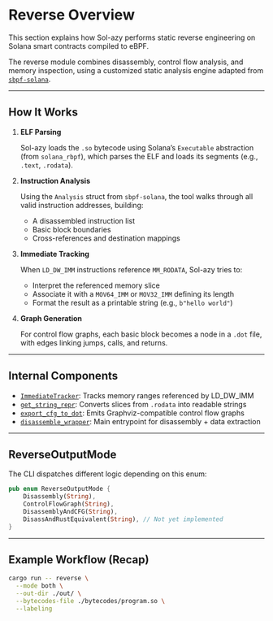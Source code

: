 # Reverse Overview

This section explains how Sol-azy performs static reverse engineering on Solana smart contracts compiled to eBPF.

The reverse module combines disassembly, control flow analysis, and memory inspection, using a customized static analysis engine adapted from [`sbpf-solana`](https://github.com/anza-xyz/sbpf-solana).

---

## How It Works

1. **ELF Parsing**

   Sol-azy loads the `.so` bytecode using Solana’s `Executable` abstraction (from `solana_rbpf`), which parses the ELF and loads its segments (e.g., `.text`, `.rodata`).

2. **Instruction Analysis**

   Using the `Analysis` struct from `sbpf-solana`, the tool walks through all valid instruction addresses, building:

   - A disassembled instruction list
   - Basic block boundaries
   - Cross-references and destination mappings

3. **Immediate Tracking**

   When `LD_DW_IMM` instructions reference `MM_RODATA`, Sol-azy tries to:

   - Interpret the referenced memory slice
   - Associate it with a `MOV64_IMM` or `MOV32_IMM` defining its length
   - Format the result as a printable string (e.g., `b"hello world"`)

4. **Graph Generation**

   For control flow graphs, each basic block becomes a node in a `.dot` file, with edges linking jumps, calls, and returns.

---

## Internal Components

- [`ImmediateTracker`](../../reverse/immediate_tracker.rs): Tracks memory ranges referenced by LD_DW_IMM
- [`get_string_repr`](../../reverse/cfg.rs): Converts slices from `.rodata` into readable strings
- [`export_cfg_to_dot`](../../reverse/cfg.rs): Emits Graphviz-compatible control flow graphs
- [`disassemble_wrapper`](../../reverse/disass.rs): Main entrypoint for disassembly + data extraction

---

## ReverseOutputMode

The CLI dispatches different logic depending on this enum:

```rust
pub enum ReverseOutputMode {
    Disassembly(String),
    ControlFlowGraph(String),
    DisassemblyAndCFG(String),
    DisassAndRustEquivalent(String), // Not yet implemented
}
```

---

## Example Workflow (Recap)

```bash
cargo run -- reverse \
  --mode both \
  --out-dir ./out/ \
  --bytecodes-file ./bytecodes/program.so \
  --labeling
```
